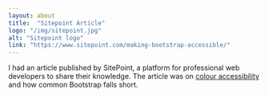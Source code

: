 ```yaml
---
layout: about
title:  "Sitepoint Article"
logo: "/img/sitepoint.jpg"
alt: "Sitepoint logo"
link: "https://www.sitepoint.com/making-bootstrap-accessible/"
---
```


I had an article published by SitePoint, a platform for professional web developers to share their knowledge. The article was on [colour accessibility](/publications/#site-point-2014) and how common Bootstrap falls short.
